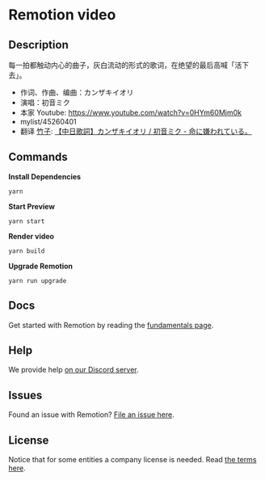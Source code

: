 # Remotion video

## Description

每一拍都触动内心的曲子，灰白流动的形式的歌词，在绝望的最后高喊「活下去」。

- 作词、作曲、编曲：カンザキイオリ
- 演唱：初音ミク
- 本家 Youtube: <https://www.youtube.com/watch?v=0HYm60Mjm0k>
- mylist/45260401
- 翻译 [竹子](https://www.pixnet.net/pcard/chiku138): [【中日歌詞】カンザキイオリ / 初音ミク - 命に嫌われている。](https://chiku138.pixnet.net/blog/post/180113661-%E3%80%90%E4%B8%AD%E6%97%A5%E6%AD%8C%E8%A9%9E%E3%80%91%E3%82%AB%E3%83%B3%E3%82%B6%E3%82%AD%E3%82%A4%E3%82%AA%E3%83%AA---%E5%88%9D%E9%9F%B3%E3%83%9F%E3%82%AF---%E5%91%BD)

## Commands

**Install Dependencies**

```console
yarn
```

**Start Preview**

```console
yarn start
```

**Render video**

```console
yarn build
```

**Upgrade Remotion**

```console
yarn run upgrade
```

## Docs

Get started with Remotion by reading the [fundamentals page](https://www.remotion.dev/docs/the-fundamentals).

## Help

We provide help [on our Discord server](https://discord.gg/6VzzNDwUwV).

## Issues

Found an issue with Remotion? [File an issue here](https://github.com/remotion-dev/remotion/issues/new).

## License

Notice that for some entities a company license is needed. Read [the terms here](https://github.com/remotion-dev/remotion/blob/main/LICENSE.md).

